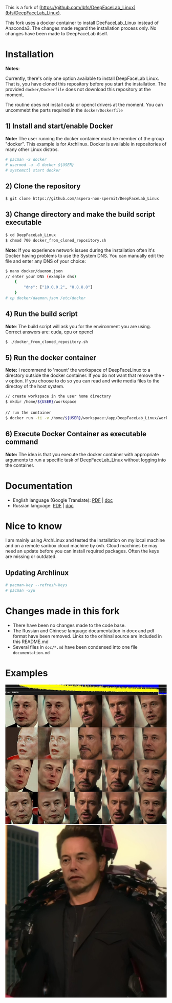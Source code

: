 This is a fork of [https://github.com/lbfs/DeepFaceLab_Linux](bfs/DeepFaceLab_Linux).

This fork uses a docker container to install DeeFaceLab_Linux instead of Anaconda3. The changes made regard the installation process only. No changes have been made to DeepFaceLab itself.

# Installation

**Notes**: 

Currently, there's only one option available to install DeepFaceLab Linux.
That is, you have cloned this repository before you start the installation. The provided ```docker/Dockerfile``` does not download this repository at the moment.

The routine does not install cuda or opencl drivers at the moment. You can uncommebt the parts required in the
```docker/Dockerfile```


## 1) Install and start/enable Docker

**Note:** The user running the docker container must be member of the group "docker". This example is for
Archlinux. Docker is available in repositories of many other Linux distros.

```bash
# pacman -S docker
# usermod -a -G docker ${USER}
# systemctl start docker
```

## 2) Clone the repository

```bash
$ git clone https://github.com/aspera-non-spernit/DeepFaceLab_Linux
```

## 3) Change directory and make the build script executable

```bash
$ cd DeepFaceLab_Linux
$ chmod 700 docker_from_cloned_repository.sh
```

**Note**: If you experience network issues during the installation often it's Docker having problems to use the
System DNS. You can manually edit the file and enter any DNS of your choice:

```bash
$ nano docker/daemon.json
// enter your DNS (example dns)
    {
        "dns": ["10.0.0.2", "8.8.8.8"]
    }
# cp docker/daemon.json /etc/docker
```

## 4) Run the build script

**Note**: The build script will ask you for the environment you are using.
Correct answers are: cuda, cpu or opencl

```bash
$ ./docker_from_cloned_repository.sh
```

## 5) Run the docker container

**Note:** I recommend to 'mount' the workspace of DeepFaceLinux to a directory outside the docker container.
If you do not want that remove the -v option. If you choose to do so you can read and write media files to the directoy of the host system.

```bash
// create workspace in the user home directory
$ mkdir /home/${USER}/workspace

// run the container
$ docker run -ti -v /home/${USER}/workspace:/app/DeepFaceLab_Linux/workspace aspera_non_spernit/deepfacelab
```

## 6) Execute Docker Container as executable command

**Note:** The idea is that you execute the docker container with appropriate arguments to run a specific task of
DeepFaceLab_Linux without logging into the container.

# Documentation

- English language (Google Translate): [PDF](https://github.com/lbfs/DeepFaceLab_Linux/blob/master/doc/manual_en_google_translated.pdf) | [doc](https://github.com/lbfs/DeepFaceLab_Linux/blob/master/doc/manual_en_google_translated.docx)
- Russian language: [PDF](https://github.com/lbfs/DeepFaceLab_Linux/blob/master/doc/manual_ru.pdf) | [doc](https://github.com/lbfs/DeepFaceLab_Linux/blob/master/doc/manual_ru_source.docx)

# Nice to know

I am mainly using ArchLinux and tested the installation on my local machine and on a remote sanbox cloud machine
by ovh. Cloud machines be may need an update before you can install required packages. Often the keys are missing
or outdated.

## Updating Archlinux 

```bash
# pacman-key --refresh-keys
# pacman -Syu
```
# Changes made in this fork

- There have been no changes made to the code base. 
- The Russian and Chinese language documentation in docx and pdf format have been removed. Links to the orihinal
source are included in this README.md
- Several files in ```doc/*.md``` have been condensed into one file ```documentation.md```

# Examples

![Example DeepFace 1](doc/gallery/example_1.jpg)
![Example DeepFace 2](doc/gallery/example_2.jpg)



